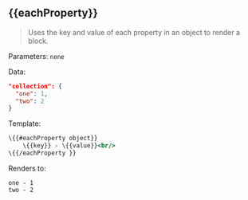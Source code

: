 ## \{{eachProperty}}

> Uses the key and value of each property in an object to render a block.

Parameters: `none`

Data:

```json
"collection": {
  "one": 1,
  "two": 2
}
```
Template:

```handlebars
\{{#eachProperty object}}
    \{{key}} - \{{value}}<br/>
\{{/eachProperty }}
```
Renders to:

```
one - 1
two - 2
```